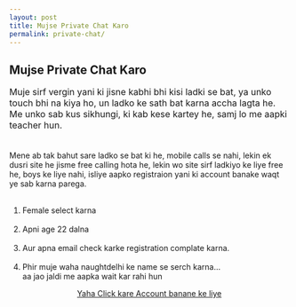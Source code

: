 ```yaml
---
layout: post
title: Mujse Private Chat Karo
permalink: private-chat/
---
```

<div class="jumbotron">
  <h2>Mujse Private Chat Karo</h2>
 <p style="font-size: medium">
Muje sirf vergin yani ki jisne kabhi bhi kisi ladki se bat, ya unko touch bhi na kiya ho, un ladko ke sath bat karna accha lagta he. Me unko sab kus sikhungi, ki kab kese kartey he, samj lo me aapki teacher hun. <br/><br/>

Mene ab tak bahut sare ladko se bat ki he, mobile calls se nahi, lekin ek dusri site he jisme free calling hota he, lekin wo site sirf ladkiyo ke liye free he, boys ke liye nahi, isliye aapko registraion yani ki account banake waqt ye sab karna parega. <br/><br/>

1. Female select karna<br/><br/>
2. Apni age 22 dalna<br/><br/>
3. Aur apna email check karke registration complate karna.<br/><br/>
4. Phir muje waha naughtdelhi ke name se serch karna...<br/>aa jao jaldi me aapka wait kar rahi hun 
  <center>
  <p><a class="btn btn-primary btn-lg" href="http://www.enyusu.com/fdating/" role="button"> Yaha Click kare Account banane ke liye </a></p></p>
 </center>
</div>
